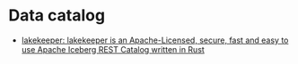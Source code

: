 # Data catalog

- [lakekeeper: lakekeeper is an Apache-Licensed, secure, fast and easy to use Apache Iceberg REST Catalog written in Rust](https://github.com/lakekeeper/lakekeeper)
